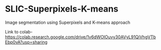 # SLIC-Superpixels-K-means
Image segmentation using Superpixels and K-means approach

Link to colab- https://colab.research.google.com/drive/1v6dWOlOuvy30AVyL91QiVhgVTbEbp0vA?usp=sharing
